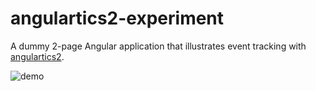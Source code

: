 # angulartics2-experiment

A dummy 2-page Angular application that illustrates event tracking with [angulartics2](https://github.com/angulartics/angulartics2).

![demo](https://raw.githubusercontent.com/agibalov/angular2-experiment/master/angulartics2-experiment/demo.png)
